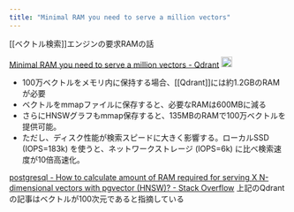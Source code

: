 ```yaml
---
title: "Minimal RAM you need to serve a million vectors"
---
```


[[ベクトル検索]]エンジンの要求RAMの話

[Minimal RAM you need to serve a million vectors - Qdrant](https://qdrant.tech/articles/memory-consumption/)
<img src='https://scrapbox.io/api/pages/nishio/claude/icon' alt='claude.icon' height="19.5"/>
- 100万ベクトルをメモリ内に保持する場合、[[Qdrant]]には約1.2GBのRAMが必要
- ベクトルをmmapファイルに保存すると、必要なRAMは600MBに減る
- さらにHNSWグラフもmmap保存すると、135MBのRAMで100万ベクトルを提供可能。
- ただし、ディスク性能が検索スピードに大きく影響する。ローカルSSD (IOPS=183k) を使うと、ネットワークストレージ (IOPS=6k) に比べ検索速度が10倍高速化。

[postgresql - How to calculate amount of RAM required for serving X N-dimensional vectors with pgvector (HNSW)? - Stack Overflow](https://stackoverflow.com/questions/77401874/how-to-calculate-amount-of-ram-required-for-serving-x-n-dimensional-vectors-with)
上記のQdrantの記事はベクトルが100次元であると指摘している

